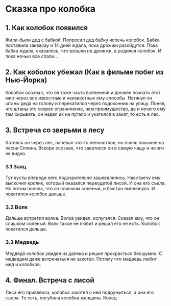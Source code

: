 # Сказка про колобка

## 1. Как колобок появился
Жили-были дед с бабкой. Попросил дед бабку испечь колобок.
Бабка поставила заквасау и 14 дней ждала, пока дрожжи разойдутся. Пока бабка ждала, оказалось, что взошли не дрожжи, а родился колобок. И пока ночью все спали...

## 2. Как коболок убежал (Как в фильме побег из Нью-Йорка)
Колобок осознал, что он тоже часть вселенной и должен познать этот мир через все известные и неизвестные ему способы. Натянул он штаны деда на голову и перекатился через подоконник на улицу. Поняв, что штаны это скорее ограничение, чем преимущество, да и нечего ему там скрывать, он надел их на пугало и укатился в закат, то есть в лес.

## 3. Встреча со зверьми в лесу
Катился он через лес, напевая что-то непонятное, но очень похожее на песни Сплина. Вскоре осознал, что закатился он в самую чащу и ни зги не видно.

### 3.1 Заяц 
Тут кусты впереди него подозрительно зашевелились. Навстречу ему выскочил кролик, который оказался переодетой лисой. И она его съела. Но потом поняла, что он слишком соленый, и быстро выплюнула. И покатился колобок дальше.

### 3.2 Волк
Дальше встретил волка. Волка увидел, испугался. Сказал ему, что он слишком соленый. Волк такое не любит и решил его не есть. Колобок покатился дальше.

### 3.3 Медведь
Медведя колобок увидел из далека и решил прокрасться бесшумно.
С медведем даже встречаться не захотел. Потому что медведь любит мед и колобков.
 
## 4. Финал. Встреча с лисой
Лиса его привлекла, колобок захотел с ней подружиться, а она его съела. То есть, погубила колобка женщина.
Конец
